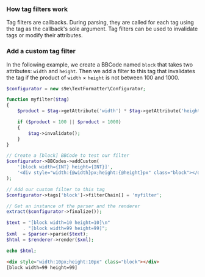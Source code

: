 ### How tag filters work

Tag filters are callbacks. During parsing, they are called for each tag using the tag as the callback's sole argument. Tag filters can be used to invalidate tags or modify their attributes.

### Add a custom tag filter

In the following example, we create a BBCode named `block` that takes two attributes: `width` and `height`. Then we add a filter to this tag that invalidates the tag if the product of `width` × `height` is not between 100 and 1000.

```php
$configurator = new s9e\TextFormatter\Configurator;

function myfilter($tag)
{
	$product = $tag->getAttribute('width') * $tag->getAttribute('height');

	if ($product < 100 || $product > 1000)
	{
		$tag->invalidate();
	}
}

// Create a [block] BBCode to test our filter
$configurator->BBCodes->addCustom(
	'[block width={INT} height={INT}]',
	'<div style="width:{@width}px;height:{@height}px" class="block"></div>'
);

// Add our custom filter to this tag
$configurator->tags['block']->filterChain[] = 'myfilter';

// Get an instance of the parser and the renderer
extract($configurator->finalize());

$text = "[block width=10 height=10]\n"
      . "[block width=99 height=99]";
$xml  = $parser->parse($text);
$html = $renderer->render($xml);

echo $html;
```
```html
<div style="width:10px;height:10px" class="block"></div>
[block width=99 height=99]
```
